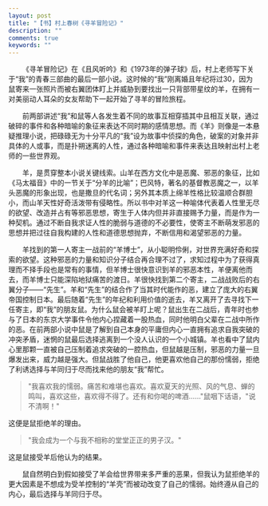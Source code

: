 ```yaml
---
layout: post
title: "【书】村上春树《寻羊冒险记》"
description: ""
comments: true
keywords: ""
---
```


&emsp;&emsp;《寻羊冒险记》在《且风听吟》和《1973年的弹子球》后，村上老师写下关于“我”的青春三部曲的最后一部小说。这时候的“我”刚离婚且年纪将过30，因为鼠寄来一张照片而被右翼团体盯上并威胁到要找出一只背部带星纹的羊，在拥有一对美丽动人耳朵的女友帮助下一起开始了寻羊的冒险旅程。

&emsp;&emsp;前两部讲述“我”和鼠等人各发生着不同的故事互相穿插其中且相互关联，通过破碎的事件和各种暗喻的象征来表达不同时期的感情思想。而《羊》则像是一本悬疑推理小说，把碌碌无为十分平凡的“我”设为故事中侦探的角色，破案的对象并非具体的人或事，而是扑朔迷离的人性，通过各种暗喻和事件来表达且映射出村上老师的一些世界观。

&emsp;&emsp;羊，是贯穿整本小说关键线索。山羊在西方文化中是恶魔、邪恶的象征，比如《马太福音》中的一节关于“分羊的比喻”；巴风特，著名的基督教恶魔之一，以羊头恶魔的形象出现，也是撒旦的代名词；另外其本质上绵羊性格比较温顺合群胆小，而山羊天性好奇活泼带有侵略性。所以书中对羊这一种喻体代表着人性里无尽的欲望、改造并占有等邪恶思想，寄生于人体内但并非直接赐予力量，而是作为一种契机。通过不断自我求证人性的脆弱与道德的不必要性，使寄主不断萌发邪恶的思想并把过往自我构建的人性和道德思想抛弃，不断信用和渴望邪恶的力量。

&emsp;&emsp;羊找到的第一人寄主一战前的“羊博士”，从小聪明伶俐，对世界充满好奇和探索的欲望。这种邪恶的力量和知识分子结合再合理不过了，求知过程中为了获得真理而不择手段也是常有的事情，但羊博士很快意识到羊的邪恶本性，羊便离他而去，而羊博士只能深陷地狱痛苦的渡日。羊很快找到第二个寄主，二战战败后的右翼分子——“先生”。羊和“先生”的结合作了当其时代能作的恶，建立了庞大的右翼帝国控制日本。最后随着“先生”的年纪和利用价值的逝去，羊又离开了去寻找下一任寄主，即“我”的朋友鼠。为什么鼠会被羊盯上呢？鼠出生在二战后，青年时也参与了日本的东京大学事件令他内心捏藏着一股热血，同时他明白父辈在二战中所作的恶。在前两部小说中鼠是了解到自己本身的平庸但内心一直拥有追求自我突破的冲突矛盾，迷惘的鼠最后选择逃离到一个没人认识的一个小城镇。羊也看中了鼠内心里那颗一直被自己压制着追求突破的一腔热血，但鼠越是压制，邪恶的力量一旦爆发出来，威力越是强大。但鼠战胜了他自己，他更喜欢他自己的那份懦弱，拒绝了利诱选择与羊同归于尽而找来他的朋友“我”帮忙。

> "我喜欢我的懦弱。痛苦和难堪也喜欢。喜欢夏天的光照、风的气息、蝉的鸣叫，喜欢这些，喜欢得不得了。还有和你喝的啤酒……"鼠咽下话语，"说不清啊！"

这便是鼠拒绝羊的理由。

> "我会成为一个与我不相称的堂堂正正的男子汉。"

这是鼠接受羊后他认为的结果。

&emsp;&emsp;鼠自然明白到假如接受了羊会给世界带来多严重的恶果，但我认为鼠拒绝羊的更大因素是不想成为受羊控制的“羊壳”而被动改变了自己的懦弱。始终遵从自己的内心，最后选择与羊同归于尽。
